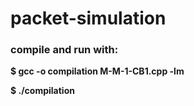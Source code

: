 # packet-simulation

### compile and run with:

**$ gcc -o compilation M-M-1-CB1.cpp -lm**

**$ ./compilation**


